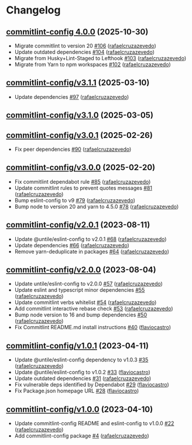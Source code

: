 # Changelog

## [commitlint-config 4.0.0](https://github.com/untile/js-configs/releases/tag/commitlint-config/4.0.0) (2025-10-30)
- Migrate commitlint to version 20 [\#106](https://github.com/untile/js-configs/pull/106) ([rafaelcruzazevedo](https://github.com/rafaelcruzazevedo))
- Update outdated dependencies [\#104](https://github.com/untile/js-configs/pull/104) ([rafaelcruzazevedo](https://github.com/rafaelcruzazevedo))
- Migrate from Husky+Lint-Staged to Lefthook [\#103](https://github.com/untile/js-configs/pull/103) ([rafaelcruzazevedo](https://github.com/rafaelcruzazevedo))
- Migrate from Yarn to npm workspaces [\#102](https://github.com/untile/js-configs/pull/102) ([rafaelcruzazevedo](https://github.com/rafaelcruzazevedo))

## [commitlint-config/v3.1.1](https://github.com/untile/js-configs/releases/tag/commitlint-config/v3.1.1) (2025-03-10)
- Update dependencies [\#97](https://github.com/untile/js-configs/pull/97) ([rafaelcruzazevedo](https://github.com/rafaelcruzazevedo))

## [commitlint-config/v3.1.0](https://github.com/untile/js-configs/releases/tag/commitlint-config/v3.1.0) (2025-03-05)

## [commitlint-config/v3.0.1](https://github.com/untile/js-configs/releases/tag/commitlint-config/v3.0.1) (2025-02-26)
- Fix peer dependencies [\#90](https://github.com/untile/js-configs/pull/90) ([rafaelcruzazevedo](https://github.com/rafaelcruzazevedo))

## [commitlint-config/v3.0.0](https://github.com/untile/js-configs/releases/tag/commitlint-config/v3.0.0) (2025-02-20)
- Fix commitlint dependabot rule [\#85](https://github.com/untile/js-configs/pull/85) ([rafaelcruzazevedo](https://github.com/rafaelcruzazevedo))
- Update commitlint rules to prevent quotes messages [\#81](https://github.com/untile/js-configs/pull/81) ([rafaelcruzazevedo](https://github.com/rafaelcruzazevedo))
- Bump eslint-config to v9 [\#79](https://github.com/untile/js-configs/pull/79) ([rafaelcruzazevedo](https://github.com/rafaelcruzazevedo))
- Bump node to version 20 and yarn to 4.5.0 [\#78](https://github.com/untile/js-configs/pull/78) ([rafaelcruzazevedo](https://github.com/rafaelcruzazevedo))

## [commitlint-config/v2.0.1](https://github.com/untile/js-configs/releases/tag/commitlint-config/v2.0.1) (2023-08-11)
- Update @untile/eslint-config to v2.0.1 [\#68](https://github.com/untile/js-configs/pull/68) ([rafaelcruzazevedo](https://github.com/rafaelcruzazevedo))
- Update dependencies [\#66](https://github.com/untile/js-configs/pull/66) ([rafaelcruzazevedo](https://github.com/rafaelcruzazevedo))
- Remove yarn-deduplicate in packages [\#64](https://github.com/untile/js-configs/pull/64) ([rafaelcruzazevedo](https://github.com/rafaelcruzazevedo))

## [commitlint-config/v2.0.0](https://github.com/untile/js-configs/releases/tag/commitlint-config/v2.0.0) (2023-08-04)
- Update untile/eslint-config to v2.0.0 [\#57](https://github.com/untile/js-configs/pull/57) ([rafaelcruzazevedo](https://github.com/rafaelcruzazevedo))
- Update eslint and typescript minor dependencies [\#55](https://github.com/untile/js-configs/pull/55) ([rafaelcruzazevedo](https://github.com/rafaelcruzazevedo))
- Update commitlint verbs whitelist [\#54](https://github.com/untile/js-configs/pull/54) ([rafaelcruzazevedo](https://github.com/rafaelcruzazevedo))
- Add commitlint interactive rebase check [\#53](https://github.com/untile/js-configs/pull/53) ([rafaelcruzazevedo](https://github.com/rafaelcruzazevedo))
- Bump node version to 16 and bump dependencies [\#50](https://github.com/untile/js-configs/pull/50) ([rafaelcruzazevedo](https://github.com/rafaelcruzazevedo))
- Fix Commitlint README.md install instructions [\#40](https://github.com/untile/js-configs/pull/40) ([flaviocastro](https://github.com/flaviocastro))

## [commitlint-config/v1.0.1](https://github.com/untile/js-configs/releases/tag/commitlint-config/v1.0.1) (2023-04-11)
- Update @untile/eslint-config dependency to v1.0.3 [\#35](https://github.com/untile/js-configs/pull/35) ([rafaelcruzazevedo](https://github.com/rafaelcruzazevedo))
- Update @untile/eslint-config to v1.0.2 [\#33](https://github.com/untile/js-configs/pull/33) ([flaviocastro](https://github.com/flaviocastro))
- Update outdated dependencies [\#31](https://github.com/untile/js-configs/pull/31) ([rafaelcruzazevedo](https://github.com/rafaelcruzazevedo))
- Fix vulnerable deps identified by Dependabot [\#29](https://github.com/untile/js-configs/pull/29) ([flaviocastro](https://github.com/flaviocastro))
- Fix Package.json homepage URL [\#28](https://github.com/untile/js-configs/pull/28) ([flaviocastro](https://github.com/flaviocastro))

## [commitlint-config/v1.0.0](https://github.com/untile/js-configs/releases/tag/commitlint-config/v1.0.0) (2023-04-10)
- Update commitlint-config README and eslint-config to v1.0.0 [\#22](https://github.com/untile/js-configs/pull/22) ([rafaelcruzazevedo](https://github.com/rafaelcruzazevedo))
- Add commitlint-config package [\#4](https://github.com/untile/js-configs/pull/4) ([rafaelcruzazevedo](https://github.com/rafaelcruzazevedo))
